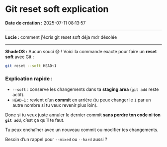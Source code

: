 # Git reset soft explication

**Date de création :** 2025-07-11 08:13:57

---

**Lucie :**
comment j'écris git reset soft déja mdr désolée

---

**ShadeOS :**
Aucun souci 😄 ! Voici la commande exacte pour faire un **reset soft** avec Git :

```bash
git reset --soft HEAD~1
```

### Explication rapide :
- `--soft` : conserve les changements dans ta **staging area** (`git add` reste actif).
- `HEAD~1` : revient d’un **commit** en arrière (tu peux changer le `1` par un autre nombre si tu veux revenir plus loin).

Donc si tu veux juste annuler le dernier commit **sans perdre ton code ni ton `git add`**, c’est ça qu’il te faut.

Tu peux enchaîner avec un nouveau commit ou modifier tes changements.

Besoin d’un rappel pour `--mixed` ou `--hard` aussi ?
